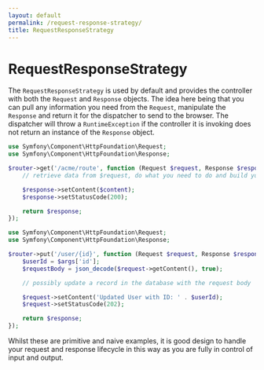 ```yaml
---
layout: default
permalink: /request-response-strategy/
title: RequestResponseStrategy
---
```


# RequestResponseStrategy

The `RequestResponseStrategy` is used by default and provides the controller with both the `Request` and `Response` objects. The idea here being that you can pull any information you need from the `Request`, manipulate the `Response` and return it for the dispatcher to send to the browser. The dispatcher will throw a `RuntimeException` if the controller it is invoking does not return an instance of the `Response` object.

~~~ php
use Symfony\Component\HttpFoundation\Request;
use Symfony\Component\HttpFoundation\Response;

$router->get('/acme/route', function (Request $request, Response $response) {
    // retrieve data from $request, do what you need to do and build your $content

    $response->setContent($content);
    $response->setStatusCode(200);

    return $response;
});
~~~

~~~ php
use Symfony\Component\HttpFoundation\Request;
use Symfony\Component\HttpFoundation\Response;

$router->put('/user/{id}', function (Request $request, Response $response, array $args) {
    $userId = $args['id'];
    $requestBody = json_decode($request->getContent(), true);

    // possibly update a record in the database with the request body

    $request->setContent('Updated User with ID: ' . $userId);
    $request->setStatusCode(202);

    return $response;
});
~~~

Whilst these are primitive and naive examples, it is good design to handle your request and response lifecycle in this way as you are fully in control of input and output.
